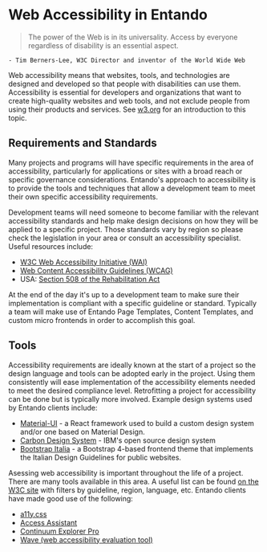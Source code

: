 # Web Accessibility in Entando

> The power of the Web is in its universality.
> Access by everyone regardless of disability is an essential aspect.

`- Tim Berners-Lee, W3C Director and inventor of the World Wide Web`

Web accessibility means that websites, tools, and technologies are designed and developed so that people with
disabilities can use them. Accessibility is essential for developers and organizations that want to create high-quality
websites and web tools, and not exclude people from using their products and services.
See [w3.org](https://www.w3.org/WAI/fundamentals/accessibility-intro/) for an introduction to this topic.

## Requirements and Standards

Many projects and programs will have specific requirements in the area of accessibility, particularly for applications
or sites with a broad reach or specific governance considerations. Entando's approach to accessibility is to provide the
tools and techniques that allow a development team to meet their own specific accessibility requirements.

Development teams will need someone to become familiar with the relevant accessibility standards and help make design
decisions on how they will be applied to a specific project. Those standards vary by region so please check the
legislation in your area or consult an accessibility specialist. Useful resources include:

* [W3C Web Accessibility Initiative (WAI)](https://www.w3.org/WAI/design-develop/)
* [Web Content Accessibility Guidelines (WCAG)](https://www.w3.org/WAI/standards-guidelines/wcag/)
* USA: [Section 508 of the Rehabilitation Act](https://www.section508.gov/manage/laws-and-policies)

At the end of the day it's up to a development team to make sure their implementation is compliant with a specific
guideline or standard. Typically a team will make use of Entando Page Templates, Content Templates, and custom micro
frontends in order to accomplish this goal.

## Tools

Accessibility requirements are ideally known at the start of a project so the design language and tools can be adopted
early in the project. Using them consistently will ease implementation of the accessibility elements needed to meet the
desired compliance level. Retrofitting a project for accessibility can be done but is typically more involved. Example
design systems used by Entando clients include:

* [Material-UI](https://material-ui.com/) - a React framework used to build a custom design system and/or one based on
  Material Design.
* [Carbon Design System](https://www.carbondesignsystem.com/) - IBM's open source design system
* [Bootstrap Italia](https://github.com/italia/bootstrap-italia) - a Bootstrap 4-based frontend theme that implements
  the Italian Design Guidelines for public websites.

Asessing web accessibility is important throughout the life of a project. There are many tools available in this area. A
useful list can be found [on the W3C site](https://www.w3.org/WAI/ER/tools/) with filters by guideline, region,
language, etc. Entando clients have made good use of the following:

* [a11y.css](https://chrome.google.com/webstore/detail/a11ycss/iolfinldndiiobhednboghogkiopppid)
* [Access Assistant](https://chrome.google.com/webstore/detail/access-assistant/ojiighldhdmahfdnhfdebnpmlbiemdfm)
* [Continuum Explorer Pro](https://chrome.google.com/webstore/detail/continuum-explorer-pro/pgkgokkkoamjdmbnegbedepbhbgecplj)
* [Wave (web accessibility evaluation tool)](https://wave.webaim.org/)




